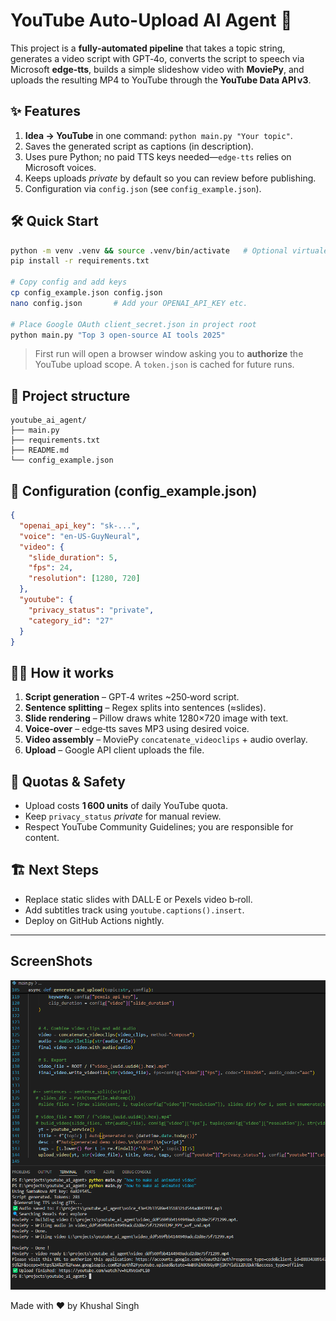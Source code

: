 
# YouTube Auto-Upload AI Agent 🚀

This project is a **fully‑automated pipeline** that takes a topic string,
generates a video script with GPT‑4o, converts the script to speech via
Microsoft **edge‑tts**, builds a simple slideshow video with **MoviePy**, and
uploads the resulting MP4 to YouTube through the **YouTube Data API v3**.

## ✨ Features
1. **Idea → YouTube** in one command: `python main.py "Your topic"`.
2. Saves the generated script as captions (in description).
3. Uses pure Python; no paid TTS keys needed—`edge-tts` relies on Microsoft voices.
4. Keeps uploads *private* by default so you can review before publishing.
5. Configuration via `config.json` (see `config_example.json`).

## 🛠️ Quick Start

```bash
python -m venv .venv && source .venv/bin/activate   # Optional virtualenv
pip install -r requirements.txt

# Copy config and add keys
cp config_example.json config.json
nano config.json       # Add your OPENAI_API_KEY etc.

# Place Google OAuth client_secret.json in project root
python main.py "Top 3 open‑source AI tools 2025"
```

> First run will open a browser window asking you to **authorize** the
YouTube upload scope. A `token.json` is cached for future runs.

## 📁 Project structure
```
youtube_ai_agent/
├── main.py
├── requirements.txt
├── README.md
└── config_example.json
```

## 📝 Configuration (config_example.json)
```json
{
  "openai_api_key": "sk-...",
  "voice": "en-US-GuyNeural",
  "video": {
    "slide_duration": 5,
    "fps": 24,
    "resolution": [1280, 720]
  },
  "youtube": {
    "privacy_status": "private",
    "category_id": "27"
  }
}
```

## 🧑‍💻 How it works
1. **Script generation** – GPT‑4 writes ~250‑word script.
2. **Sentence splitting** – Regex splits into sentences (≈slides).
3. **Slide rendering** – Pillow draws white 1280×720 image with text.
4. **Voice‑over** – edge‑tts saves MP3 using desired voice.
5. **Video assembly** – MoviePy `concatenate_videoclips` + audio overlay.
6. **Upload** – Google API client uploads the file.

## 🔐 Quotas & Safety
* Upload costs **1 600 units** of daily YouTube quota.
* Keep `privacy_status` *private* for manual review.
* Respect YouTube Community Guidelines; you are responsible for content.

## 🏗️ Next Steps
* Replace static slides with DALL·E or Pexels video b‑roll.
* Add subtitles track using `youtube.captions().insert`.
* Deploy on GitHub Actions nightly.

---
## ScreenShots
![image](https://github.com/thekhushalsingh/Youtube-AI-Agent/blob/main/Screenshot/Screenshot%202025-08-02%20191606.png)

Made with ❤️ by Khushal Singh
